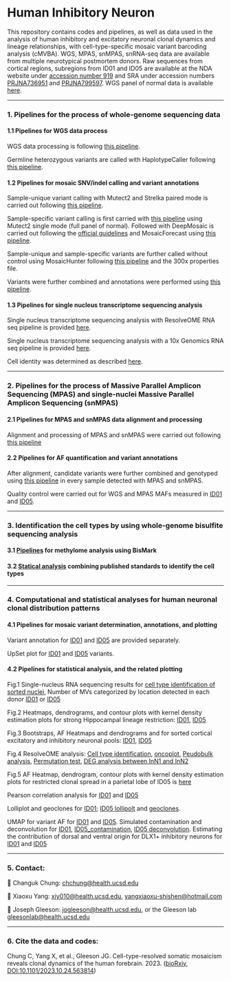 # Human Inhibitory Neuron
This repository contains codes and pipelines, as well as data used in the analysis of human inhibitory and excitatory neuronal clonal dynamics and lineage relationships, with cell-type-specific mosaic variant barcoding analysis (cMVBA). WGS, MPAS, snMPAS, snRNA-seq data are available from multiple neurotypical postmortem donors. Raw sequences from cortical regions, subregions from ID01 and ID05 are available at the NDA website under [accession number 919](https://nda.nih.gov/study.html?id=919) and SRA under accession numbers [PRJNA736951](https://trace.ncbi.nlm.nih.gov/Traces/study/?acc=PRJNA736951&o=acc_s%3Aa) and [PRJNA799597](https://trace.ncbi.nlm.nih.gov/Traces/study/?acc=PRJNA799597&o=acc_s%3Aa). WGS panel of normal data is available [here](https://trace.ncbi.nlm.nih.gov/Traces/study/?acc=PRJNA660493&o=acc_s%3Aa).

-----------------------------------

### 1. Pipelines for the process of whole-genome sequencing data

#### 1.1 Pipelines for WGS data process

WGS data processing is following [this pipeline](https://github.com/shishenyxx/Human_Inhibitory_Neurons/tree/main/Pipelines/Alignment).

Germline heterozygous variants are called with HaplotypeCaller following [this pipeline](https://github.com/shishenyxx/Sperm_control_cohort_mosaicism/tree/master/Pipelines/Preprocessing/Haplocaller).

#### 1.2 Pipelines for mosaic SNV/indel calling and variant annotations

Sample-unique variant calling with Mutect2 and Strelka paired mode is carried out following [this pipeline](https://github.com/shishenyxx/Adult_brain_somatic_mosaicism/tree/master/pipelines/WGS_SNV_indel_calling_pipeline/Mutect2_PM_Strelka2).

Sample-specific variant calling is first carried with [this pipeline](https://github.com/shishenyxx/Adult_brain_somatic_mosaicism/tree/master/pipelines/WGS_SNV_indel_calling_pipeline/Mutect2_single_mode) using Mutect2 single mode (full panel of normal). Followed with DeepMosaic is carried out following the [official guidelines](https://github.com/Virginiaxu/DeepMosaic) and MosaicForecast using [this pipeline](https://github.com/shishenyxx/Adult_brain_somatic_mosaicism/tree/master/pipelines/WGS_SNV_indel_calling_pipeline/MosaicForecast_pipeline).

Sample-unique and sample-specific variants are further called without control using MosaicHunter following [this pipeline](https://github.com/shishenyxx/Adult_brain_somatic_mosaicism/tree/master/pipelines/WGS_SNV_indel_calling_pipeline/MosaicHunter_single_mode_pipeline) and the 300x properties file.

Variants were further combined and annotations were performed using [this pipeline](https://github.com/shishenyxx/PASM/tree/master/Snakemake_pipeline). 

#### 1.3 Pipelines for single nucleus transcriptome sequencing analysis

Single nucleus transcriptome sequencing analysis with ResolveOME RNA seq pipeline is provided [here](https://github.com/shishenyxx/Human_Inhibitory_Neurons/tree/main/Pipelines/scRNAseq/ResolveOME).

Single nucleus transcriptome sequencing analysis with a 10x Genomics RNA seq pipeline is provided [here](https://github.com/shishenyxx/Human_Inhibitory_Neurons/blob/main/Analyses/20221223_7669_Ampliseq_QC/Bioskryb/Bioskryb_celltype_identificationV2_with_ref-Copy1.ipynb).

Cell identity was determined as described [here](https://github.com/shishenyxx/Human_Inhibitory_Neurons/blob/main/Analyses/20221223_7669_Ampliseq_QC/Bioskryb/Bioskryb_celltype_identificationV2.ipynb).
     
-----------------------------------

### 2. Pipelines for the process of Massive Parallel Amplicon Sequencing (MPAS) and single-nuclei Massive Parallel Amplicon Sequencing (snMPAS)

#### 2.1 Pipelines for MPAS and snMPAS data alignment and processing

Alignment and processing of MPAS and snMPAS were carried out following [this pipeline](https://github.com/shishenyxx/Adult_brain_somatic_mosaicism/tree/master/pipelines/MPAS_and_snMPAS_processing_pipeline)

#### 2.2 Pipelines for AF quantification and variant annotations

After alignment, candidate variants were further combined and genotyped using [this pipeline](https://github.com/shishenyxx/PASM/tree/master/Snakemake_pipeline) in every sample detected with MPAS and snMPAS. 

Quality control were carried out for WGS and MPAS MAFs measured in [ID01](https://github.com/shishenyxx/Human_Inhibitory_Neurons/blob/main/Analyses/20230114_7614_Ampliseq_QC/7614_interneuron_Ampliseq_QC_Rscript-Copy1.ipynb) and [ID05](https://github.com/shishenyxx/Human_Inhibitory_Neurons/blob/main/Analyses/20221223_7669_Ampliseq_QC/20230101_QC/7669_interneuron_Ampliseq_QC_Rscript.ipynb).


-----------------------------------

### 3. Identification the cell types by using whole-genome bisulfite sequencing analysis

#### 3.1 [Pipelines](https://github.com/shishenyxx/Human_Inhibitory_Neurons/tree/main/Pipelines/Methylome) for methylome analysis using BisMark

#### 3.2 [Statical analysis](https://github.com/shishenyxx/Human_Inhibitory_Neurons/blob/main/Methylome/plots/Human_Interneuron_Methylome_Plots.ipynb) combining published standards to identify the cell types

-----------------------------------

### 4. Computational and statistical analyses for human neuronal clonal distribution patterns

#### 4.1 Pipelines for mosaic variant determination, annotations, and plotting

Variant annotation for [ID01](https://github.com/shishenyxx/Human_Inhibitory_Neurons/blob/main/Analyses/20230114_7614_Ampliseq_QC/annotation/7614_Ampliseq_Annotation.ipynb) and [ID05](https://github.com/shishenyxx/Human_Inhibitory_Neurons/blob/main/Analyses/20221223_7669_Ampliseq_QC/20230105_annotation/7669_Ampliseq_Annotation.ipynb) are provided separately.

UpSet plot for [ID01](https://github.com/shishenyxx/Human_Inhibitory_Neurons/blob/main/Analyses/20230114_7614_Ampliseq_QC/variant_annotation/7614_Upset_plot.ipynb) and [ID05](https://github.com/shishenyxx/Human_Inhibitory_Neurons/blob/main/Analyses/20221223_7669_Ampliseq_QC/variant_annotation/7669_upset_plot.ipynb) variants.

#### 4.2 Pipelines for statistical analysis, and the related plotting

Fig.1 Single-nucleus RNA sequencing results for [cell type identification of sorted nuclei](https://github.com/shishenyxx/Human_Inhibitory_Neurons/blob/main/Analyses/20230913_Changuk_10X_interneuron_IGM/Cell_type_identification_for_sorted_nuclei.ipynb), Number of MVs categorized by location detected in each donor [ID01](Analyses/20230114_7614_Ampliseq_QC/variant_annotation/7614_variant_annotation.ipynb) or [ID05](Analyses/20221223_7669_Ampliseq_QC/variant_annotation/7669_variant_annotation.ipynb)

Fig.2 Heatmaps, dendrograms, and contour plots with kernel density estimation plots for strong Hippocampal lineage restriction: [ID01](Analyses/20230114_7614_Ampliseq_QC/CTX_BG_HIP/7614_CTX_BG_HIP.ipynb), [ID05](https://github.com/shishenyxx/Human_Inhibitory_Neurons/blob/main/Analyses/20221223_7669_Ampliseq_QC/CTX_BG_HIP/7669_CTX_BG_HIP.ipynb)

Fig.3 Bootstraps, AF Heatmaps and dendrograms and for sorted cortical excitatory and inhibitory neuronal pools: [ID01](Analyses/20230114_7614_Ampliseq_QC/Basic_correlation/7614_variant_by_sample_heatmap.ipynb), [ID05](Analyses/20221223_7669_Ampliseq_QC/Basic_characteristics_of_variants/7669_variant_by_sample_heatmap.ipynb)

Fig.4 ResolveOME analysis: [Cell type identification](Analyses/20221223_7669_Ampliseq_QC/Bioskryb/Bioskryb_celltype_identificationV2_with_ref.ipynb), [oncoplot](Analyses/20221223_7669_Ampliseq_QC/Bioskryb/DNA2/ResolveOME_DNA2_3_oncoplot.ipynb), [Peudobulk analysis](Analyses/20221223_7669_Ampliseq_QC/Bioskryb/DNA2/ResolveOME_DNA2_4_pseudobulk.ipynb), [Permutation test](Analyses/20221223_7669_Ampliseq_QC/Bioskryb/DNA2/ResolveOME_DNA2_6_permutation.ipynb), [DEG analysis between InN1 and InN2](Analyses/20221223_7669_Ampliseq_QC/Bioskryb/Asterisk_Marked_InN_DEG.csv)

Fig.5 AF Heatmap, dendrogram, contour plots with kernel density estimation plots for restricted clonal spread in a parietal lobe of ID05 is [here](Analyses/20221223_7669_Ampliseq_QC/Lobe/7669_R_P_1to17_varxsample_heatmap.ipynb)

Pearson correlation analysis for [ID01](https://github.com/shishenyxx/Human_Inhibitory_Neurons/blob/main/Analyses/20230114_7614_Ampliseq_QC/Basic_correlation/7614_var_by_var_corr_heatmap.ipynb) and [ID05](https://github.com/shishenyxx/Human_Inhibitory_Neurons/blob/main/Analyses/20221223_7669_Ampliseq_QC/Basic_characteristics_of_variants/7669_var_by_var_corr_umap.ipynb)

Lolliplot and geoclones for [ID01](https://github.com/shishenyxx/Human_Inhibitory_Neurons/blob/main/Analyses/20230114_7614_Ampliseq_QC/Rolliplot/7614_lolliplot.ipynb); [ID05 lollipolt](https://github.com/shishenyxx/Human_Inhibitory_Neurons/blob/main/Analyses/20221223_7669_Ampliseq_QC/Lolliplot/7669_lolliplot.ipynb) and [geoclones](https://github.com/shishenyxx/Human_Inhibitory_Neurons/blob/main/Analyses/20221223_7669_Ampliseq_QC/Basic_characteristics_of_variants/7669_geoclones.ipynb).

UMAP for variant AF for [ID01](Analyses/20230114_7614_Ampliseq_QC/UMAP/7614_UMAP.ipynb) and [ID05](Analyses/20221223_7669_Ampliseq_QC/UMAP/7669_UMAP.ipynb).
Simulated contamination and deconvolution for [ID01](Analyses/20230114_7614_Ampliseq_QC/Basic_correlation/7614_variant_by_sample_heatmap_ContC-T.ipynb), [ID05_contamination](Analyses/20221223_7669_Ampliseq_QC/Basic_characteristics_of_variants/7669_concolved_virtual_75COUPT2n25TBR1_heatmap.ipynb), [ID05 deconvolution](Analyses/20221223_7669_Ampliseq_QC/Basic_characteristics_of_variants/7669_deconvolved_DLX1_heatmap.ipynb).
Estimating the contribution of dorsal and ventral origin for DLX1+ inhibitory neurons for [ID01](Analyses/20230114_7614_Ampliseq_QC/Basic_correlation/7614_beta.ipynb) and [ID05](Analyses/20221223_7669_Ampliseq_QC/Basic_characteristics_of_variants/7669_beta.ipynb)

-----------------------------------

### 5. Contact:

:email: Changuk Chung: [chchung@health.ucsd.edu](mailto:chchung@health.ucsd.edu)

:email: Xiaoxu Yang: [xiy010@health.ucsd.edu](mailto:xiy010@health.ucsd.edu), [yangxiaoxu-shishen@hotmail.com](mailto:yangxiaoxu-shishen@hotmail.com)

:email: Joseph Gleeson: [jogleeson@health.ucsd.edu](mailto:jogleeson@health.ucsd.edu), or the Gleeson lab [gleesonlab@health.ucsd.edu](gleesonlab@health.ucsd.edu)

-----------------------------------

### 6. Cite the data and codes:
Chung C, Yang X, et al., Gleeson JG. Cell-type-resolved somatic mosaicism reveals clonal dynamics of the human forebrain. 2023. ([bioRxiv, DOI:10.1101/2023.10.24.563814](https://www.biorxiv.org/content/10.1101/2023.10.24.563814v2.full))


